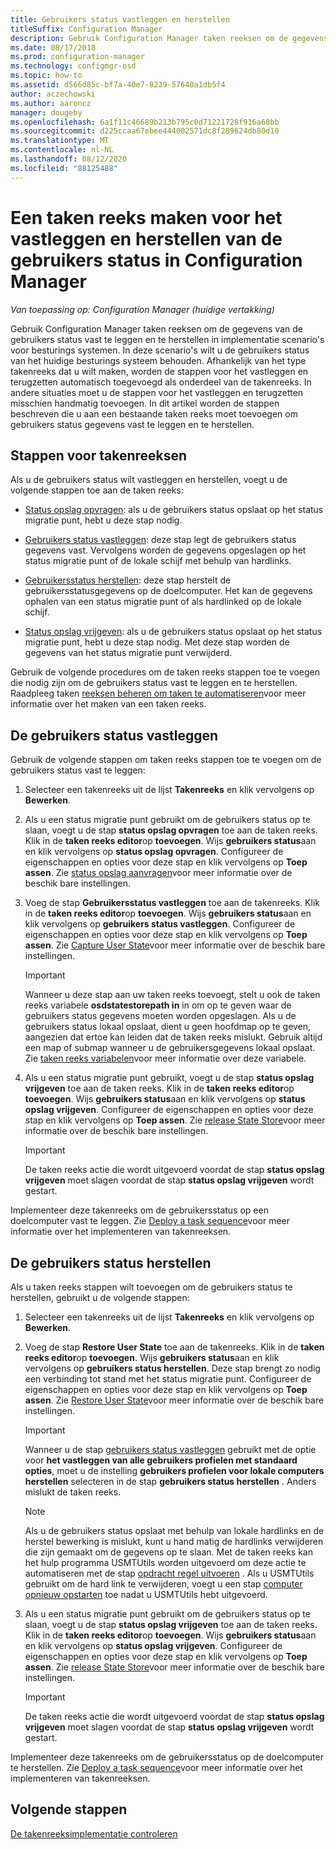 ```yaml
---
title: Gebruikers status vastleggen en herstellen
titleSuffix: Configuration Manager
description: Gebruik Configuration Manager taken reeksen om de gegevens van de gebruikers status vast te leggen en te herstellen in implementatie scenario's voor besturings systemen.
ms.date: 08/17/2018
ms.prod: configuration-manager
ms.technology: configmgr-osd
ms.topic: how-to
ms.assetid: d566d85c-bf7a-40e7-8239-57640a1db5f4
author: aczechowski
ms.author: aaroncz
manager: dougeby
ms.openlocfilehash: 6a1f11c46689b213b795c0d71221728f916a68bb
ms.sourcegitcommit: d225ccaa67ebee444002571dc8f289624db80d10
ms.translationtype: MT
ms.contentlocale: nl-NL
ms.lasthandoff: 08/12/2020
ms.locfileid: "88125488"
---
```

# <a name="create-a-task-sequence-to-capture-and-restore-user-state-in-configuration-manager"></a>Een taken reeks maken voor het vastleggen en herstellen van de gebruikers status in Configuration Manager

 *Van toepassing op: Configuration Manager (huidige vertakking)*

 Gebruik Configuration Manager taken reeksen om de gegevens van de gebruikers status vast te leggen en te herstellen in implementatie scenario's voor besturings systemen. In deze scenario's wilt u de gebruikers status van het huidige besturings systeem behouden. Afhankelijk van het type takenreeks dat u wilt maken, worden de stappen voor het vastleggen en terugzetten automatisch toegevoegd als onderdeel van de takenreeks. In andere situaties moet u de stappen voor het vastleggen en terugzetten misschien handmatig toevoegen. In dit artikel worden de stappen beschreven die u aan een bestaande taken reeks moet toevoegen om gebruikers status gegevens vast te leggen en te herstellen.  



## <a name="task-sequence-steps"></a>Stappen voor takenreeksen  

Als u de gebruikers status wilt vastleggen en herstellen, voegt u de volgende stappen toe aan de taken reeks:  

- [Status opslag opvragen](../understand/task-sequence-steps.md#BKMK_RequestStateStore): als u de gebruikers status opslaat op het status migratie punt, hebt u deze stap nodig.  

- [Gebruikers status vastleggen](../understand/task-sequence-steps.md#BKMK_CaptureUserState): deze stap legt de gebruikers status gegevens vast. Vervolgens worden de gegevens opgeslagen op het status migratie punt of de lokale schijf met behulp van hardlinks.  

- [Gebruikersstatus herstellen](../understand/task-sequence-steps.md#BKMK_RestoreUserState): deze stap herstelt de gebruikersstatusgegevens op de doelcomputer. Het kan de gegevens ophalen van een status migratie punt of als hardlinked op de lokale schijf.  

- [Status opslag vrijgeven](../understand/task-sequence-steps.md#BKMK_ReleaseStateStore): als u de gebruikers status opslaat op het status migratie punt, hebt u deze stap nodig. Met deze stap worden de gegevens van het status migratie punt verwijderd.  


 Gebruik de volgende procedures om de taken reeks stappen toe te voegen die nodig zijn om de gebruikers status vast te leggen en te herstellen. Raadpleeg taken [reeksen beheren om taken te automatiseren](manage-task-sequences-to-automate-tasks.md)voor meer informatie over het maken van een taken reeks.  



## <a name="capture-the-user-state"></a>De gebruikers status vastleggen  

 Gebruik de volgende stappen om taken reeks stappen toe te voegen om de gebruikers status vast te leggen:

1.  Selecteer een takenreeks uit de lijst **Takenreeks** en klik vervolgens op **Bewerken**.  

2.  Als u een status migratie punt gebruikt om de gebruikers status op te slaan, voegt u de stap **status opslag opvragen** toe aan de taken reeks. Klik in de **taken reeks editor**op **toevoegen**. Wijs **gebruikers status**aan en klik vervolgens op **status opslag opvragen**. Configureer de eigenschappen en opties voor deze stap en klik vervolgens op **Toep assen**. Zie [status opslag aanvragen](../understand/task-sequence-steps.md#BKMK_RequestStateStore)voor meer informatie over de beschik bare instellingen.  

3.  Voeg de stap **Gebruikersstatus vastleggen** toe aan de takenreeks. Klik in de **taken reeks editor**op **toevoegen**. Wijs **gebruikers status**aan en klik vervolgens op **gebruikers status vastleggen**. Configureer de eigenschappen en opties voor deze stap en klik vervolgens op **Toep assen**. Zie [Capture User State](../understand/task-sequence-steps.md#BKMK_CaptureUserState)voor meer informatie over de beschik bare instellingen.  

    > [!IMPORTANT]  
    >  Wanneer u deze stap aan uw taken reeks toevoegt, stelt u ook de taken reeks variabele **osdstatestorepath in** in om op te geven waar de gebruikers status gegevens moeten worden opgeslagen. Als u de gebruikers status lokaal opslaat, dient u geen hoofdmap op te geven, aangezien dat ertoe kan leiden dat de taken reeks mislukt. Gebruik altijd een map of submap wanneer u de gebruikersgegevens lokaal opslaat. Zie [taken reeks variabelen](../understand/task-sequence-variables.md#OSDStateStorePath)voor meer informatie over deze variabele.  

4.  Als u een status migratie punt gebruikt, voegt u de stap **status opslag vrijgeven** toe aan de taken reeks. Klik in de **taken reeks editor**op **toevoegen**. Wijs **gebruikers status**aan en klik vervolgens op **status opslag vrijgeven**. Configureer de eigenschappen en opties voor deze stap en klik vervolgens op **Toep assen**. Zie [release State Store](../understand/task-sequence-steps.md#BKMK_ReleaseStateStore)voor meer informatie over de beschik bare instellingen.  

    > [!IMPORTANT]  
    >  De taken reeks actie die wordt uitgevoerd voordat de stap **status opslag vrijgeven** moet slagen voordat de stap **status opslag vrijgeven** wordt gestart.  


 Implementeer deze takenreeks om de gebruikersstatus op een doelcomputer vast te leggen. Zie [Deploy a task sequence](deploy-a-task-sequence.md)voor meer informatie over het implementeren van takenreeksen.  



## <a name="restore-the-user-state"></a>De gebruikers status herstellen  

 Als u taken reeks stappen wilt toevoegen om de gebruikers status te herstellen, gebruikt u de volgende stappen:

1. Selecteer een takenreeks uit de lijst **Takenreeks** en klik vervolgens op **Bewerken**.  

2. Voeg de stap **Restore User State** toe aan de takenreeks. Klik in de **taken reeks editor**op **toevoegen**. Wijs **gebruikers status**aan en klik vervolgens op **gebruikers status herstellen**. Deze stap brengt zo nodig een verbinding tot stand met het status migratie punt. Configureer de eigenschappen en opties voor deze stap en klik vervolgens op **Toep assen**. Zie [Restore User State](../understand/task-sequence-steps.md#BKMK_RestoreUserState)voor meer informatie over de beschik bare instellingen.  

   > [!Important]  
   >  Wanneer u de stap [gebruikers status vastleggen](../understand/task-sequence-steps.md#BKMK_CaptureUserState) gebruikt met de optie voor **het vastleggen van alle gebruikers profielen met standaard opties**, moet u de instelling **gebruikers profielen voor lokale computers herstellen** selecteren in de stap **gebruikers status herstellen** . Anders mislukt de taken reeks.  

   > [!Note]  
   > Als u de gebruikers status opslaat met behulp van lokale hardlinks en de herstel bewerking is mislukt, kunt u hand matig de hardlinks verwijderen die zijn gemaakt om de gegevens op te slaan. Met de taken reeks kan het hulp programma USMTUtils worden uitgevoerd om deze actie te automatiseren met de stap [opdracht regel uitvoeren](../understand/task-sequence-steps.md#BKMK_RunCommandLine) . Als u USMTUtils gebruikt om de hard link te verwijderen, voegt u een stap [computer opnieuw opstarten](../understand/task-sequence-steps.md#BKMK_RestartComputer) toe nadat u USMTUtils hebt uitgevoerd.  

3. Als u een status migratie punt gebruikt om de gebruikers status op te slaan, voegt u de stap **status opslag vrijgeven** toe aan de taken reeks. Klik in de **taken reeks editor**op **toevoegen**. Wijs **gebruikers status**aan en klik vervolgens op **status opslag vrijgeven**. Configureer de eigenschappen en opties voor deze stap en klik vervolgens op **Toep assen**. Zie [release State Store](../understand/task-sequence-steps.md#BKMK_ReleaseStateStore)voor meer informatie over de beschik bare instellingen.  

   > [!IMPORTANT]  
   >  De taken reeks actie die wordt uitgevoerd voordat de stap **status opslag vrijgeven** moet slagen voordat de stap **status opslag vrijgeven** wordt gestart.  


 Implementeer deze takenreeks om de gebruikersstatus op de doelcomputer te herstellen. Zie [Deploy a task sequence](deploy-a-task-sequence.md)voor meer informatie over het implementeren van takenreeksen.  



## <a name="next-steps"></a>Volgende stappen

[De takenreeksimplementatie controleren](monitor-operating-system-deployments.md#BKMK_TSDeployStatus)
